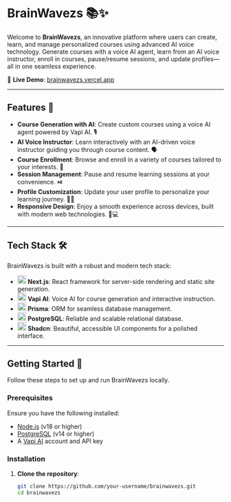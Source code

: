 # BrainWavezs 📚✨

Welcome to **BrainWavezs**, an innovative platform where users can create, learn, and manage personalized courses using advanced AI voice technology. Generate courses with a voice AI agent, learn from an AI voice instructor, enroll in courses, pause/resume sessions, and update profiles—all in one seamless experience.

🔗 **Live Demo**: [brainwavezs.vercel.app](https://brainwavezs.vercel.app/)

---

## Features 🚀

- **Course Generation with AI**: Create custom courses using a voice AI agent powered by Vapi AI. 🎙️
- **AI Voice Instructor**: Learn interactively with an AI-driven voice instructor guiding you through course content. 🗣️
- **Course Enrollment**: Browse and enroll in a variety of courses tailored to your interests. 📖
- **Session Management**: Pause and resume learning sessions at your convenience. ⏯️
- **Profile Customization**: Update your user profile to personalize your learning journey. 🧑‍🎓
- **Responsive Design**: Enjoy a smooth experience across devices, built with modern web technologies. 📱💻

---

## Tech Stack 🛠️

BrainWavezs is built with a robust and modern tech stack:

- <img src="https://img.icons8.com/?size=100&id=90519&format=png&color=000000" alt="Next.js" width="20" height="20"/> **Next.js**: React framework for server-side rendering and static site generation.
- <img src="https://avatars.githubusercontent.com/u/149829136?s=48&v=4" alt="Vapi AI" width="20" height="20"/> **Vapi AI**: Voice AI for course generation and interactive instruction.
- <img src="https://img.icons8.com/?size=100&id=8kPH7tS6lQCr&format=png&color=000000" alt="Prisma" width="20" height="20"/> **Prisma**: ORM for seamless database management.
- <img src="https://img.icons8.com/?size=100&id=33039&format=png&color=000000" alt="PostgreSQL" width="20" height="20"/> **PostgreSQL**: Reliable and scalable relational database.
- <img src="https://avatars.githubusercontent.com/u/139895814?s=48&v=4" alt="Shadcn" width="20" height="20"/> **Shadcn**: Beautiful, accessible UI components for a polished interface.

---

## Getting Started 🏁

Follow these steps to set up and run BrainWavezs locally.

### Prerequisites

Ensure you have the following installed:

- [Node.js](https://nodejs.org/) (v18 or higher)
- [PostgreSQL](https://www.postgresql.org/) (v14 or higher)
- A [Vapi AI](https://vapi.ai/) account and API key

### Installation

1. **Clone the repository**:
   ```bash
   git clone https://github.com/your-username/brainwavezs.git
   cd brainwavezs
